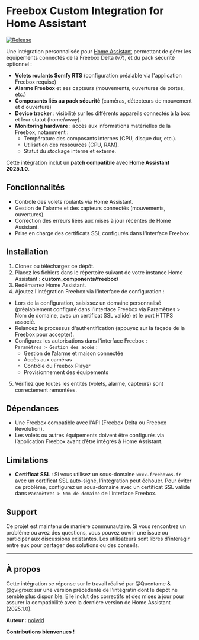 # Freebox Custom Integration for Home Assistant

[![Release](https://img.shields.io/github/v/release/noiwid/freebox_custom)](https://github.com/noiwid/freebox_custom/releases)

Une intégration personnalisée pour [Home Assistant](https://www.home-assistant.io) permettant de gérer les équipements connectés de la Freebox Delta (v7), et du pack sécurité optionnel :

- **Volets roulants Somfy RTS** (configuration préalable via l'application Freebox requise)
- **Alarme Freebox** et ses capteurs (mouvements, ouvertures de portes, etc.)
- **Composants liés au pack sécurité** (caméras, détecteurs de mouvement et d'ouverture)
- **Device tracker** : visibilité sur les différents appareils connectés à la box et leur statut (home/away).
- **Monitoring hardware** : accès aux informations matérielles de la Freebox, notamment :
  - Température des composants internes (CPU, disque dur, etc.).
  - Utilisation des ressources (CPU, RAM).
  - Statut du stockage interne et externe.

Cette intégration inclut un **patch compatible avec Home Assistant 2025.1.0**.

## Fonctionnalités

- Contrôle des volets roulants via Home Assistant.
- Gestion de l'alarme et des capteurs connectés (mouvements, ouvertures).
- Correction des erreurs liées aux mises à jour récentes de Home Assistant.
- Prise en charge des certificats SSL configurés dans l'interface Freebox.

## Installation

1. Clonez ou téléchargez ce dépôt.
2. Placez les fichiers dans le répertoire suivant de votre instance Home Assistant : **custom_components/freebox/**
3. Redémarrez Home Assistant.
4. Ajoutez l'intégration Freebox via l'interface de configuration :
- Lors de la configuration, saisissez un domaine personnalisé (préalablement configuré dans l'interface Freebox via Paramètres > Nom de domaine, avec un certificat SSL valide) et le port HTTPS associé.
- Relancez le processus d'authentification (appuyez sur la façade de la Freebox pour accepter).
- Configurez les autorisations dans l'interface Freebox :  
  `Paramètres > Gestion des accès` :
  - Gestion de l’alarme et maison connectée
  - Accès aux caméras
  - Contrôle du Freebox Player
  - Provisionnement des équipements
5. Vérifiez que toutes les entités (volets, alarme, capteurs) sont correctement remontées.

## Dépendances

- Une Freebox compatible avec l'API (Freebox Delta ou Freebox Révolution).
- Les volets ou autres équipements doivent être configurés via l’application Freebox avant d’être intégrés à Home Assistant.

## Limitations

- **Certificat SSL** : Si vous utilisez un sous-domaine `xxxx.freeboxos.fr` avec un certificat SSL auto-signé, l'intégration peut échouer. Pour éviter ce problème, configurez un sous-domaine avec un certificat SSL valide dans `Paramètres > Nom de domaine` de l'interface Freebox. 

## Support

Ce projet est maintenu de manière communautaire. Si vous rencontrez un problème ou avez des questions, vous pouvez ouvrir une issue ou participer aux discussions existantes. Les utilisateurs sont libres d'interagir entre eux pour partager des solutions ou des conseils.

---

## À propos
Cette intégration se réponse sur le travail réalisé par @Quentame & @gvigroux sur une version précédente de l'intégratin dont le dépôt ne semble plus disponible. Elle inclut des correctifs et des mises à jour pour assurer la compatibilité avec la dernière version de Home Assistant (2025.1.0).

**Auteur :** [noiwid](https://github.com/noiwid)

**Contributions bienvenues !**
